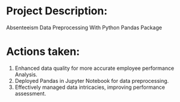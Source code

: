 # Project Description:
Absenteeism Data Preprocessing With Python Pandas Package

# Actions taken:
1) Enhanced data quality for more accurate employee performance Analysis.
2) Deployed Pandas in Jupyter Notebook for data preprocessing.
3) Effectively managed data intricacies, improving performance assessment.
